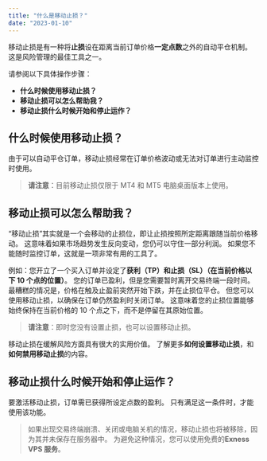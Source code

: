 ```yaml
---
title: "什么是移动止损？"
date: "2023-01-10"
---
```


移动止损是有一种将**止损**设在距离当前订单价格**一定点数**之外的自动平仓机制。 这是风险管理的最佳工具之一。

请参阅以下具体操作步骤：

- **什么时候使用移动止损？**
- **移动止损可以怎么帮助我？**
- **移动止损什么时候开始和停止运作？**

## 什么时候使用移动止损？

由于可以自动平仓订单，移动止损经常在订单价格波动或无法对订单进行主动监控时使用。

> **请注意**：目前移动止损仅限于 MT4 和 MT5 电脑桌面版本上使用。

## 移动止损可以怎么帮助我？

“移动止损”其实就是一个会移动的止损位，即让止损按照所定距离跟随当前价格移动。 这意味着如果市场趋势发生反向变动，您仍可以守住一部分利润。 如果您不能随时监控订单，这就是一项非常有用的工具了。

例如：您开立了一个买入订单并设定了**获利（TP）和止损（SL）（在当前价格以下 10 个点的位置）**。 您的订单已盈利，但是您需要暂时离开交易终端一段时间。 最糟糕的情况是，价格在触及止盈前突然开始下跌，并在止损位平仓。 但您可以使用移动止损，以确保在订单仍然盈利时关闭订单。 这意味着您的止损位置能够始终保持在当前价格的 10 个点之下，而不是停留在其原始位置。

> **请注意**：即时您没有设置止损，也可以设置移动止损。

移动止损在缓解风险方面具有很大的实用价值。 了解更多**如何设置移动止损**，和**如何禁用移动止损**的内容。

## 移动止损什么时候开始和停止运作？

要激活移动止损，订单需已获得所设定点数的盈利。 只有满足这一条件时，才能使用该功能。

> 如果出现交易终端崩溃、关闭或电脑关机的情况，移动止损也将被移除，因为其并未保存在服务器中。 为避免这种情况，您可以使用免费的**Exness VPS 服务**。
